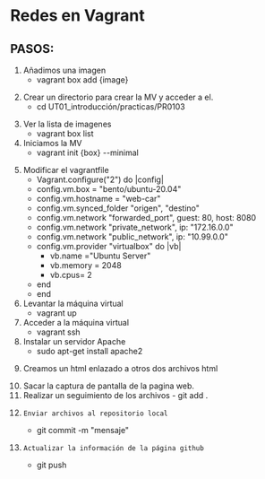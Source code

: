 # Redes en Vagrant 
<!-- git init-->
## PASOS: 
1. Añadimos una imagen
    - vagrant box add {image}
<!--Seleccionamos el hipervisor: virtualbox -->
2. Crear un directorio para crear la MV y acceder a el.
   - cd UT01_introducción/practicas/PR0103 
<!--En este caso el directorio es PR0103 , ya esta creado-->
<!--El comando cd {ruta relativa}-->
3. Ver la lista de imagenes
    - vagrant box list
4. Iniciamos la MV
    - vagrant init {box} --minimal
<!--Crea un archivo vagrantfile -->
<!--Si añadimos --minimal no nos apareceran los comentarios  en el archivo-->
5. Modificar el vagrantfile
    - Vagrant.configure("2") do |config| 
    <!--Esta linea ya aparece-->
    - config.vm.box = "bento/ubuntu-20.04"
    <!--Esta linea ya aparece, nos indica el nombre de la MV que vamos a configurar -->
    - config.vm.hostname = "web-car"
    <!--Modificamos el hostname-->
    - config.vm.synced_folder "origen", "destino"
    <!--Sincronizamos un directorio de la MV con un directorio de la máquina fisica-->
    <!--origen=ruta relativa de la maquina fisica     "destino"=ruta absoluta al directorio en la maquina virtual-->
    - config.vm.network "forwarded_port", guest: 80, host: 8080
    <!--Realizamos una redirección de puertos-->
    <!--Redirige un puerto de la MV a otro puerto de la máquina física-->
    - config.vm.network "private_network", ip: "172.16.0.0"
    <!--Añade un adaptador de red privada-->
    - config.vm.network "public_network", ip: "10.99.0.0"
    <!--Añade un adaptador de red pública-->
    - config.vm.provider "virtualbox" do |vb|
        - vb.name ="Ubuntu Server"
        <!--Modificamos el nombre de la MV-->
        - vb.memory = 2048
        <!--Modificamos la capacidad de la memoria RAM de la MV-->
        - vb.cpus= 2
        <!--Modificamos el numero de procesadores de la MV-->
    - end
    - end
    <!--Cerramos cada árbol -->
6. Levantar la máquina virtual
    - vagrant up  
7. Acceder a la máquina virtual
    - vagrant ssh 
8. Instalar un servidor Apache
    - sudo apt-get install apache2
  <!--Si buscamos desde la máquina fisica localhost:8080 nos saldra la pagina del servidor apache-->
9. Creamos un html enlazado a otros dos archivos html
  <!-- Lo creamos en la carpeta que hemos enlazado-->
  <!-- Al buscar localhost:8080 nos saldrá nuestra pagina html-->
10.  Sacar la captura de pantalla de la pagina web.
11.   Realizar un seguimiento de los archivos
    - git add .
<!-- El"." añade todos los archivos del directorio en el que nos encontremos-->
12.     Enviar archivos al repositorio local
    - git commit -m "mensaje"
13.     Actualizar la información de la página github
    - git push
<!-- Nuestros datos se han actualizado en la página de github-->
  <!-- -->
  